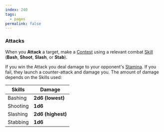 ```yaml
---
index: 240
tags:
  - pages
permalink: false
---
```

### Attacks

When you **Attack** a target, make a [Contest](contests.md) using a relevant combat [Skill](../careers/skills.md) (**Bash**, **Shoot**, **Slash**, or **Stab**).

If you win the Attack you deal damage to your opponent's [Stamina](../fools/stamina.md). If you fail, they launch a counter-attack and damage you. The amount of damage depends on the Skills used:

| Skills   | Damage               |
| -------- | -------------------- |
| Bashing  | **2d6** **(lowest)** |
| Shooting | **1d6**              |
| Slashing | **2d6 (highest)**    |
| Stabbing | **1d6**              |
